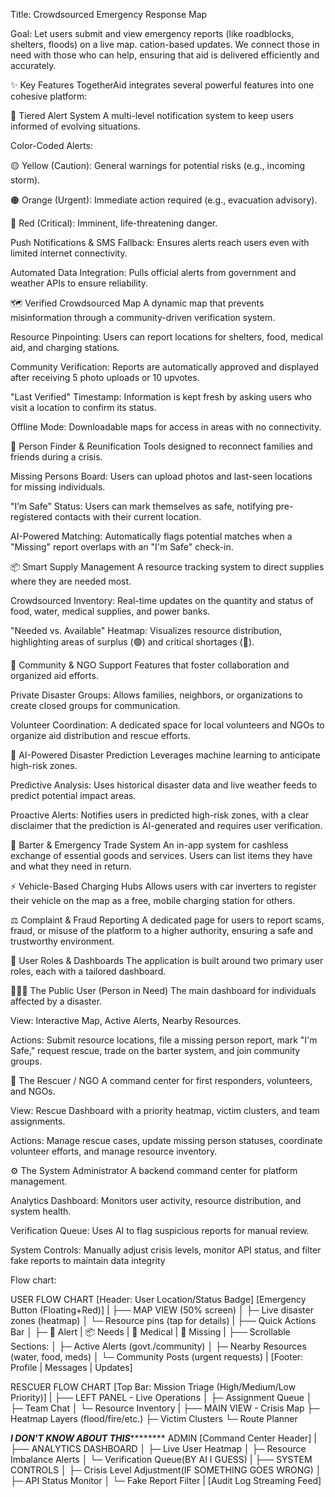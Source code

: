Title: Crowdsourced Emergency Response Map

Goal: Let users submit and view emergency reports (like roadblocks, shelters, floods) on a live map.
cation-based updates. We connect those in need with those who can help, ensuring that aid is delivered efficiently and accurately.

✨ Key Features
TogetherAid integrates several powerful features into one cohesive platform:

🚨 Tiered Alert System
A multi-level notification system to keep users informed of evolving situations.

Color-Coded Alerts:

🟡 Yellow (Caution): General warnings for potential risks (e.g., incoming storm).

🟠 Orange (Urgent): Immediate action required (e.g., evacuation advisory).

🔴 Red (Critical): Imminent, life-threatening danger.

Push Notifications & SMS Fallback: Ensures alerts reach users even with limited internet connectivity.

Automated Data Integration: Pulls official alerts from government and weather APIs to ensure reliability.

🗺️ Verified Crowdsourced Map
A dynamic map that prevents misinformation through a community-driven verification system.

Resource Pinpointing: Users can report locations for shelters, food, medical aid, and charging stations.

Community Verification: Reports are automatically approved and displayed after receiving 5 photo uploads or 10 upvotes.

"Last Verified" Timestamp: Information is kept fresh by asking users who visit a location to confirm its status.

Offline Mode: Downloadable maps for access in areas with no connectivity.

👥 Person Finder & Reunification
Tools designed to reconnect families and friends during a crisis.

Missing Persons Board: Users can upload photos and last-seen locations for missing individuals.

"I’m Safe" Status: Users can mark themselves as safe, notifying pre-registered contacts with their current location.

AI-Powered Matching: Automatically flags potential matches when a "Missing" report overlaps with an "I'm Safe" check-in.

📦 Smart Supply Management
A resource tracking system to direct supplies where they are needed most.

Crowdsourced Inventory: Real-time updates on the quantity and status of food, water, medical supplies, and power banks.

"Needed vs. Available" Heatmap: Visualizes resource distribution, highlighting areas of surplus (🟢) and critical shortages (🔴).

🤝 Community & NGO Support
Features that foster collaboration and organized aid efforts.

Private Disaster Groups: Allows families, neighbors, or organizations to create closed groups for communication.

Volunteer Coordination: A dedicated space for local volunteers and NGOs to organize aid distribution and rescue efforts.

🔮 AI-Powered Disaster Prediction
Leverages machine learning to anticipate high-risk zones.

Predictive Analysis: Uses historical disaster data and live weather feeds to predict potential impact areas.

Proactive Alerts: Notifies users in predicted high-risk zones, with a clear disclaimer that the prediction is AI-generated and requires user verification.

🔄 Barter & Emergency Trade System
An in-app system for cashless exchange of essential goods and services. Users can list items they have and what they need in return.

⚡ Vehicle-Based Charging Hubs
Allows users with car inverters to register their vehicle on the map as a free, mobile charging station for others.

⚖️ Complaint & Fraud Reporting
A dedicated page for users to report scams, fraud, or misuse of the platform to a higher authority, ensuring a safe and trustworthy environment.

👥 User Roles & Dashboards
The application is built around two primary user roles, each with a tailored dashboard.

🧑‍🤝‍🧑 The Public User (Person in Need)
The main dashboard for individuals affected by a disaster.

View: Interactive Map, Active Alerts, Nearby Resources.

Actions: Submit resource locations, file a missing person report, mark "I'm Safe," request rescue, trade on the barter system, and join community groups.

🦸 The Rescuer / NGO
A command center for first responders, volunteers, and NGOs.

View: Rescue Dashboard with a priority heatmap, victim clusters, and team assignments.

Actions: Manage rescue cases, update missing person statuses, coordinate volunteer efforts, and manage resource inventory.

⚙️ The System Administrator
A backend command center for platform management.

Analytics Dashboard: Monitors user activity, resource distribution, and system health.

Verification Queue: Uses AI to flag suspicious reports for manual review.

System Controls: Manually adjust crisis levels, monitor API status, and filter fake reports to maintain data integrity



Flow chart:

USER FLOW CHART 
[Header: User Location/Status Badge]
[Emergency Button (Floating+Red)]
|
├── MAP VIEW (50% screen)
│   ├─ Live disaster zones (heatmap)
│   └─ Resource pins (tap for details)
|
├── Quick Actions Bar
│   ├─ 🚨 Alert | 📦 Needs | 🏥 Medical | 👥 Missing
|
├── Scrollable Sections:
│   ├─ Active Alerts (govt./community)
│   ├─ Nearby Resources (water, food, meds)
│   └─ Community Posts (urgent requests)
|
[Footer: Profile | Messages | Updates]


RESCUER FLOW CHART
[Top Bar: Mission Triage (High/Medium/Low Priority)]
|
├── LEFT PANEL - Live Operations
│   ├─ Assignment Queue
│   ├─ Team Chat
│   └─ Resource Inventory
|
├── MAIN VIEW - Crisis Map
    ├─ Heatmap Layers (flood/fire/etc.)
    ├─ Victim Clusters
    └─ Route Planner


*****************I DON'T KNOW ABOUT THIS*************************
ADMIN
[Command Center Header]
|
├── ANALYTICS DASHBOARD
│   ├─ Live User Heatmap
│   ├─ Resource Imbalance Alerts
│   └─ Verification Queue(BY AI I GUESS)
|
├── SYSTEM CONTROLS
│   ├─ Crisis Level Adjustment(IF SOMETHING GOES WRONG)
│   ├─ API Status Monitor
│   └─ Fake Report Filter 
|
[Audit Log Streaming Feed]

